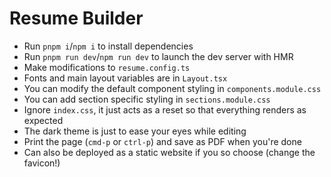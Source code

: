 # Resume Builder

- Run `pnpm i`/`npm i` to install dependencies
- Run `pnpm run dev`/`npm run dev` to launch the dev server with HMR
- Make modifications to `resume.config.ts`
- Fonts and main layout variables are in `Layout.tsx`
- You can modify the default component styling in  `components.module.css`
- You can add section specific styling in `sections.module.css`
- Ignore `index.css`, it just acts as a reset so that everything renders as expected
- The dark theme is just to ease your eyes while editing
- Print the page (`cmd-p` or `ctrl-p`) and save as PDF when you're done
- Can also be deployed as a static website if you so choose (change the favicon!)